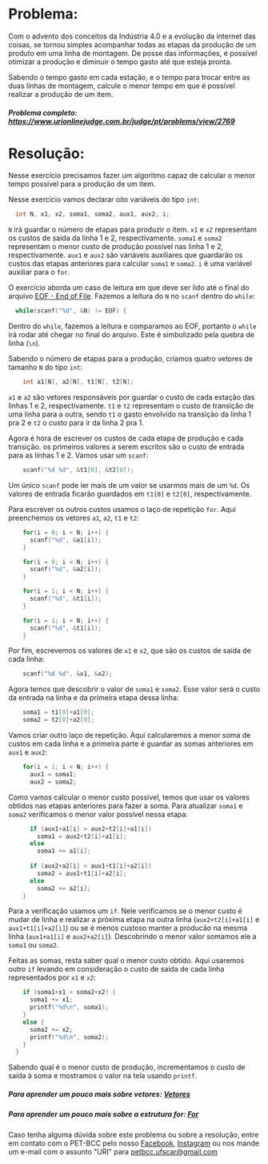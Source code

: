 # Problema:
Com o advento dos conceitos da Indústria 4.0 e a evolução da internet das coisas, se tornou simples acompanhar todas as etapas da produção de um produto em uma linha de montagem. De posse das informações, é possível otimizar a produção e diminuir o tempo gasto até que esteja pronta.

Sabendo o tempo gasto em cada estação, e o tempo para trocar entre as duas linhas de montagem, calcule o menor tempo em que é possível realizar a produção de um item.

##### Problema completo: https://www.urionlinejudge.com.br/judge/pt/problems/view/2769

# Resolução:

Nesse exercício precisamos fazer um algoritmo capaz de calcular o menor tempo possível para a produção de um item.

Nesse exercício vamos declarar oito variáveis do tipo `int`:
```c
  int N, x1, x2, soma1, soma2, aux1, aux2, i;
```
`N` irá guardar o número de etapas para produzir o item. `x1` e `x2` representam os custos de saída da linha 1 e 2, respectivamente. `soma1` e `soma2` representam o menor custo de produção possível nas linha 1 e 2, respectivamente. `aux1` e `aux2` são variáveis auxiliares que guardarão os custos das etapas anteriores para calcular `soma1` e `soma2`. `i` é uma variável auxiliar para o `for`.

O exercício aborda um caso de leitura em que deve ser lido até o final do arquivo [EOF - End of File](https://pt.wikipedia.org/wiki/EOF). Fazemos a leitura do `N` no `scanf` dentro do `while`:
```c
  while(scanf("%d", &N) != EOF) {
```
Dentro do `while`, fazemos a leitura e comparamos ao EOF, portanto o `while` irá rodar até chegar no final do arquivo. Este é simbolizado pela quebra de linha (`\n`).

Sabendo o número de etapas para a produção, criamos quatro vetores de tamanho `N` do tipo `int`:
```c
    int a1[N], a2[N], t1[N], t2[N];
```
`a1` e `a2` são vetores responsáveis por guardar o custo de cada estação das linhas 1 e 2, respectivamente. `t1` e `t2` representam o custo de transição de uma linha para a outra, sendo `t1` o gasto envolvido na transição da linha 1 pra 2 e `t2` o custo para ir da linha 2 pra 1.

Agora é hora de escrever os custos de cada etapa de produção e cada transição. os primeiros valores a serem escritos são o custo de entrada para as linhas 1 e 2. Vamos usar um `scanf`:
```c
    scanf("%d %d", &t1[0], &t2[0]);
```
Um único `scanf` pode ler mais de um valor se usarmos mais de um `%d`. Os valores de entrada ficarão guardados em `t1[0]` e `t2[0]`, respectivamente.

Para escrever os outros custos usamos o laço de repetição `for`. Aqui preenchemos os vetores `a1`, `a2`, `t1` e `t2`:
```c
    for(i = 0; i < N; i++) {
      scanf("%d", &a1[i]);
    }

    for(i = 0; i < N; i++) {
      scanf("%d", &a2[i]);
    }

    for(i = 1; i < N; i++) {
      scanf("%d", &t1[i]);
    }

    for(i = 1; i < N; i++) {
      scanf("%d", &t1[i]);
    }
```
Por fim, escrevemos os valores de `x1` e `x2`, que são os custos de saída de cada linha:
```c
    scanf("%d %d", &x1, &x2);
```
Agora temos que descobrir o valor de `soma1` e `soma2`. Esse valor será o custo da entrada na linha e da primeira etapa dessa linha:
```c
    soma1 = t1[0]+a1[0];
    soma2 = t2[0]+a2[0];
```
Vamos criar outro laço de repetição. Aqui calcularemos a menor soma de custos em cada linha e a primeira parte é guardar as somas anteriores em `aux1` e `aux2`:
```c
    for(i = 1; i < N; i++) {
      aux1 = soma1;
      aux2 = soma2;
```
Como vamos calcular o menor custo possível, temos que usar os valores obtidos nas etapas anteriores para fazer a soma. Para atualizar `soma1` e `soma2` verificamos o menor valor possível nessa etapa:

```c
      if (aux1+a1[i] > aux2+t2[i]+a1[i])
        soma1 = aux2+t2[i]+a1[i];
      else
        soma1 += a1[i];
      
      if (aux2+a2[i] > aux1+t1[i]+a2[i])
        soma2 = aux1+t1[i]+a2[i];
      else
        soma2 += a2[i];
    }
```
Para a verificação usamos um `if`. Nele verificamos se o menor custo é mudar de linha e realizar a próxima etapa na outra linha (`aux2+t2[i]+a1[i]` e `aux1+t1[i]+a2[i]`) ou se é menos custoso manter a producão na mesma linha (`aux1+a1[i]` e `aux2+a2[i]`). Descobrindo o menor valor somamos ele a `soma1` ou `soma2`. 

Feitas as somas, resta saber qual o menor custo obtido. Aqui usaremos outro `if` levando em consideração o custo de saída de cada linha representados por `x1` e `x2`:
```c
    if (soma1+x1 < soma2+x2) {
      soma1 += x1;
      printf("%d\n", soma1);
    }
    else {
      soma2 += x2;
      printf("%d\n", soma2);
    }
  }
```
Sabendo qual é o menor custo de produção, incrementamos o custo de saída à soma e mostramos o valor na tela usando `printf`.

##### Para aprender um pouco mais sobre vetores: [Vetores](http://linguagemc.com.br/vetores-ou-arrays-em-linguagem-c/)
##### Para aprender um pouco mais sobre a estrutura for: [For](http://linguagemc.com.br/a-estrutura-de-repeticao-for-em-c/)

Caso tenha alguma dúvida sobre este problema ou sobre a resolução, entre em contato com o PET-BCC pelo nosso
[Facebook](https://www.facebook.com/petbcc/),
[Instagram](https://www.instagram.com/petbcc.ufscar/)
ou nos mande um e-mail com o assunto "URI" para  petbcc.ufscar@gmail.com
